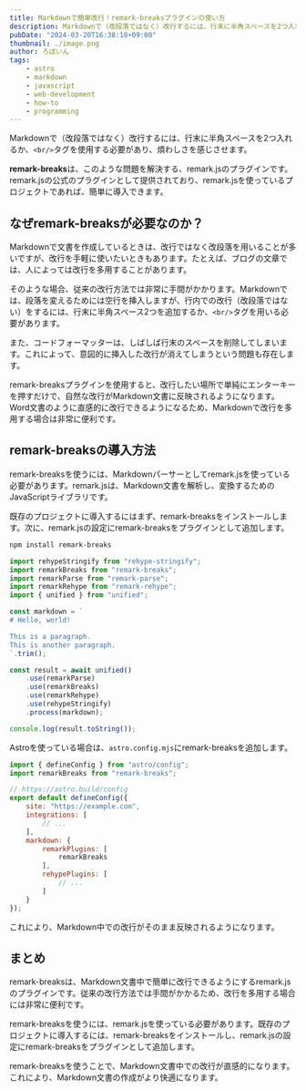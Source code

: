 ```yaml
---
title: Markdownで簡単改行！remark-breaksプラグインの使い方
description: Markdownで（改段落ではなく）改行するには、行末に半角スペースを2つ入れるか、<br/>タグを使用する必要があり、煩わしさを感じさせます。remark-breaksは、このような問題を解決する、remark.jsのプラグインです。
pubDate: "2024-03-20T16:38:18+09:00"
thumbnail: ./image.png
author: ろぼいん
tags:
    - astro
    - markdown
    - javascript
    - web-development
    - how-to
    - programming
---
```


Markdownで（改段落ではなく）改行するには、行末に半角スペースを2つ入れるか、``<br/>``タグを使用する必要があり、煩わしさを感じさせます。

**remark-breaks**は、このような問題を解決する、remark.jsのプラグインです。remark.jsの公式のプラグインとして提供されており、remark.jsを使っているプロジェクトであれば、簡単に導入できます。

## なぜremark-breaksが必要なのか？

Markdownで文書を作成しているときは、改行ではなく改段落を用いることが多いですが、改行を手軽に使いたいときもあります。たとえば、ブログの文章では、人によっては改行を多用することがあります。

そのような場合、従来の改行方法では非常に手間がかかります。Markdownでは、段落を変えるためには空行を挿入しますが、行内での改行（改段落ではない）をするには、行末に半角スペース2つを追加するか、``<br/>``タグを用いる必要があります。

また、コードフォーマッターは、しばしば行末のスペースを削除してしまいます。これによって、意図的に挿入した改行が消えてしまうという問題も存在します。

remark-breaksプラグインを使用すると、改行したい場所で単純にエンターキーを押すだけで、自然な改行がMarkdown文書に反映されるようになります。Word文書のように直感的に改行できるようになるため、Markdownで改行を多用する場合は非常に便利です。

## remark-breaksの導入方法

remark-breaksを使うには、Markdownパーサーとしてremark.jsを使っている必要があります。remark.jsは、Markdown文書を解析し、変換するためのJavaScriptライブラリです。

既存のプロジェクトに導入するにはまず、remark-breaksをインストールします。次に、remark.jsの設定にremark-breaksをプラグインとして追加します。

```sh
npm install remark-breaks
```

```javascript ins={2,16}
import rehypeStringify from "rehype-stringify";
import remarkBreaks from "remark-breaks";
import remarkParse from "remark-parse";
import remarkRehype from "remark-rehype";
import { unified } from "unified";

const markdown = `
# Hello, world!

This is a paragraph.
This is another paragraph.
`.trim();

const result = await unified()
    .use(remarkParse)
    .use(remarkBreaks)
    .use(remarkRehype)
    .use(rehypeStringify)
    .process(markdown);

console.log(result.toString());
```

Astroを使っている場合は、``astro.config.mjs``にremark-breaksを追加します。

```javascript title="astro.config.mjs" ins={2,12}
import { defineConfig } from "astro/config";
import remarkBreaks from "remark-breaks";

// https://astro.build/config
export default defineConfig({
    site: "https://example.com",
    integrations: [
        // ...
    ],
    markdown: {
        remarkPlugins: [
            remarkBreaks
        ],
        rehypePlugins: [
            // ...
        ]
    }
});
```

これにより、Markdown中での改行がそのまま反映されるようになります。

## まとめ

remark-breaksは、Markdown文書中で簡単に改行できるようにするremark.jsのプラグインです。従来の改行方法では手間がかかるため、改行を多用する場合には非常に便利です。

remark-breaksを使うには、remark.jsを使っている必要があります。既存のプロジェクトに導入するには、remark-breaksをインストールし、remark.jsの設定にremark-breaksをプラグインとして追加します。

remark-breaksを使うことで、Markdown文書中での改行が直感的になります。これにより、Markdown文書の作成がより快適になります。
